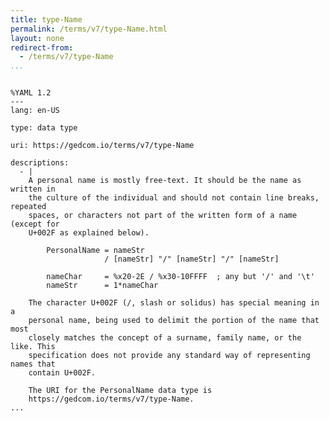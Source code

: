 ```yaml
---
title: type-Name
permalink: /terms/v7/type-Name.html
layout: none
redirect-from:
  - /terms/v7/type-Name
...
```


```

%YAML 1.2
---
lang: en-US

type: data type

uri: https://gedcom.io/terms/v7/type-Name

descriptions:
  - |
    A personal name is mostly free-text. It should be the name as written in
    the culture of the individual and should not contain line breaks, repeated
    spaces, or characters not part of the written form of a name (except for
    U+002F as explained below).
    
        PersonalName = nameStr
                     / [nameStr] "/" [nameStr] "/" [nameStr]
    
        nameChar     = %x20-2E / %x30-10FFFF  ; any but '/' and '\t'
        nameStr      = 1*nameChar
    
    The character U+002F (/, slash or solidus) has special meaning in a
    personal name, being used to delimit the portion of the name that most
    closely matches the concept of a surname, family name, or the like. This
    specification does not provide any standard way of representing names that
    contain U+002F.
    
    The URI for the PersonalName data type is
    https://gedcom.io/terms/v7/type-Name.
...

```
